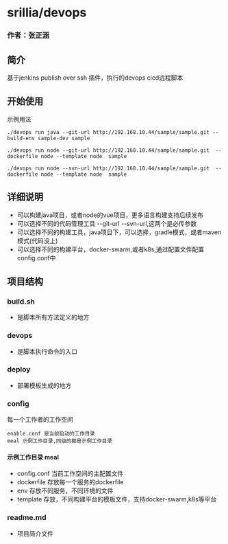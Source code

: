 # srillia/devops
### 作者：张正涵

## 简介
基于jenkins publish over ssh 插件，执行的devops cicd远程脚本

## 开始使用
示例用法 
```
./devops run java --git-url http://192.168.10.44/sample/sample.git --build-env sample-dev sample

./devops run node --git-url http://192.168.10.44/sample/sample.git  --dockerfile node --template node  sample

./devops run node --svn-url http://192.168.10.44/sample/sample.git  --dockerfile node --template node  sample

```

## 详细说明
+ 可以构建java项目，或者node的vue项目，更多语言构建支持后续发布
+ 可以选择不同的代码管理工具 --git-url --svn-url,这两个是必传参数
+ 可以选择不同的构建工具，java项目下，可以选择，gradle模式，或者maven模式(代码没上)
+ 可以选择不同的构建平台，docker-swarm,或者k8s,通过配置文件配置config.conf中

## 项目结构

### build.sh
+ 是脚本所有方法定义的地方
### devops
+ 是脚本执行命令的入口
### deploy
+ 部署模板生成的地方
### config
每一个工作者的工作空间
```
enable.conf 是当前启动的工作目录
meal 示例工作目录,同级的都是示例工作目录 	
```
#### 示例工作目录 meal
+ config.conf 当前工作空间的主配置文件
+ dockerfile 存放每一个服务的dockerfile
+ env 存放不同服务，不同环境的文件
+ template 存放，不同构建平台的模板文件，支持docker-swarm,k8s等平台
### readme.md
+ 项目简介文件


